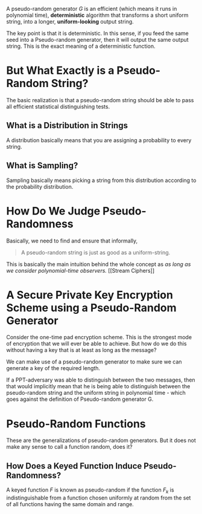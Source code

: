 A pseudo-random generator $G$ is an efficient (which means it runs in polynomial time), **deterministic** algorithm that transforms a short uniform string, into a longer, **uniform-looking** output string.

The key point is that it is deterministic. In this sense, if you feed the same seed into a Pseudo-random generator, then it will output the same output string. This is the exact meaning of a deterministic function.
# But What Exactly is a Pseudo-Random String?
The basic realization is that a pseudo-random string should be able to pass all efficient statistical distinguishing tests. 
## What is a Distribution in Strings
A distribution basically means that you are assigning a probability to every string.
## What is Sampling?
Sampling basically means picking a string from this distribution according to the probability distribution.
# How Do We Judge Pseudo-Randomness
Basically, we need to find and ensure that informally,
> A pseudo-random string is just as good as a uniform-string.

This is basically the main intuition behind the whole concept as *as long as we consider polynomial-time observers.*
[[Stream Ciphers]]
# A Secure Private Key Encryption Scheme using a Pseudo-Random Generator
Consider the one-time pad encryption scheme. This is the strongest mode of encryption that we will ever be able to achieve. But how do we do this without having a key that is at least as long as the message?

We can make use of a pseudo-random generator to make sure we can generate a key of the required length.

If a PPT-adversary was able to distinguish between the two messages, then that would implicitly mean that he is being able to distinguish between the pseudo-random string and the uniform string in polynomial time - which goes against the definition of Pseudo-random generator G.
# Pseudo-Random Functions
These are the generalizations of pseudo-random generators. But it does not make any sense to call a function random, does it?
## How Does a Keyed Function Induce Pseudo-Randomness?
A keyed function $F$ is known as pseudo-random if the function $F_k$ is indistinguishable from a function chosen uniformly at random from the set of all functions having the same domain and range.